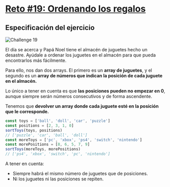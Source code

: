 # [Reto #19: Ordenando los regalos](https://adventjs.dev/es/challenges/2022/19)

## Especificación del ejercicio

![Challenge 19](https://adventjs.dev/challenges-2022/19.svg)

El día se acerca y Papá Noel tiene el almacén de juguetes hecho un desastre. Ayúdale a ordenar los juguetes en el almacén para que pueda encontrarlos más fácilmente.

Para ello, nos dan dos arrays. El primero es un **array de juguetes**, y el segundo es un **array de números que indican la posición de cada juguete en el almacén.**

Lo único a tener en cuenta es que **las posiciones pueden no empezar en 0**, aunque siempre serán números consecutivos y de forma ascendente.

Tenemos que **devolver un array donde cada juguete esté en la posición que le corresponde.**

```javascript
const toys = ['ball', 'doll', 'car', 'puzzle']
const positions = [2, 3, 1, 0]
sortToys(toys, positions)
// ['puzzle', 'car', 'ball', 'doll']
const moreToys = ['pc', 'xbox', 'ps4', 'switch', 'nintendo']
const morePositions = [8, 6, 5, 7, 9]
sortToys(moreToys, morePositions)
// ['ps4', 'xbox', 'switch', 'pc', 'nintendo']
```

A tener en cuenta:

- Siempre habrá el mismo número de juguetes que de posiciones.
- Ni los juguetes ni las posiciones se repiten.
